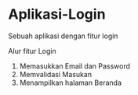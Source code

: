 # Aplikasi-Login
Sebuah aplikasi dengan fitur login

Alur fitur Login
1. Memasukkan Email dan Password
2. Memvalidasi Masukan
3. Menampilkan halaman Beranda
